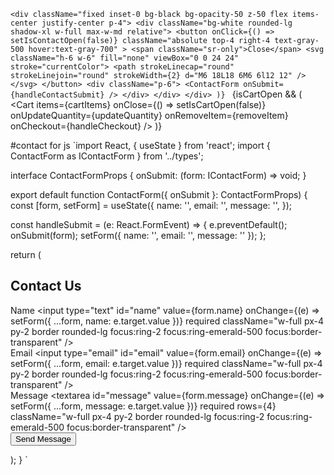  `<div className="fixed inset-0 bg-black bg-opacity-50 z-50 flex items-center justify-center p-4">
          <div className="bg-white rounded-lg shadow-xl w-full max-w-md relative">
            <button
              onClick={() => setIsContactOpen(false)}
              className="absolute top-4 right-4 text-gray-500 hover:text-gray-700"
            >
              <span className="sr-only">Close</span>
              <svg className="h-6 w-6" fill="none" viewBox="0 0 24 24" stroke="currentColor">
                <path strokeLinecap="round" strokeLinejoin="round" strokeWidth={2} d="M6 18L18 6M6 6l12 12" />
              </svg>
            </button>
            <div className="p-6">
              <ContactForm onSubmit={handleContactSubmit} />
            </div>
          </div>
        </div>
      )}
`
      {isCartOpen && (
        <Cart
          items={cartItems}
          onClose={() => setIsCartOpen(false)}
          onUpdateQuantity={updateQuantity}
          onRemoveItem={removeItem}
          onCheckout={handleCheckout}
        />
      )}


#contact for 
js 
`import React, { useState } from 'react';
import { ContactForm as IContactForm } from '../types';

interface ContactFormProps {
  onSubmit: (form: IContactForm) => void;
}

export default function ContactForm({ onSubmit }: ContactFormProps) {
  const [form, setForm] = useState<IContactForm>({
    name: '',
    email: '',
    message: '',
  });

  const handleSubmit = (e: React.FormEvent) => {
    e.preventDefault();
    onSubmit(form);
    setForm({ name: '', email: '', message: '' });
  };

  return (
    <div>
      <h2 className="text-2xl font-bold mb-6">Contact Us</h2>
      <form onSubmit={handleSubmit} className="space-y-4">
        <div>
          <label htmlFor="name" className="block text-gray-700 mb-2">
            Name
          </label>
          <input
            type="text"
            id="name"
            value={form.name}
            onChange={(e) => setForm({ ...form, name: e.target.value })}
            required
            className="w-full px-4 py-2 border rounded-lg focus:ring-2 focus:ring-emerald-500 focus:border-transparent"
          />
        </div>
        <div>
          <label htmlFor="email" className="block text-gray-700 mb-2">
            Email
          </label>
          <input
            type="email"
            id="email"
            value={form.email}
            onChange={(e) => setForm({ ...form, email: e.target.value })}
            required
            className="w-full px-4 py-2 border rounded-lg focus:ring-2 focus:ring-emerald-500 focus:border-transparent"
          />
        </div>
        <div>
          <label htmlFor="message" className="block text-gray-700 mb-2">
            Message
          </label>
          <textarea
            id="message"
            value={form.message}
            onChange={(e) => setForm({ ...form, message: e.target.value })}
            required
            rows={4}
            className="w-full px-4 py-2 border rounded-lg focus:ring-2 focus:ring-emerald-500 focus:border-transparent"
          />
        </div>
        <button
          type="submit"
          className="w-full bg-emerald-600 text-white py-3 rounded-lg hover:bg-emerald-500 transition-colors"
        >
          Send Message
        </button>
      </form>
    </div>
  );
}
`
